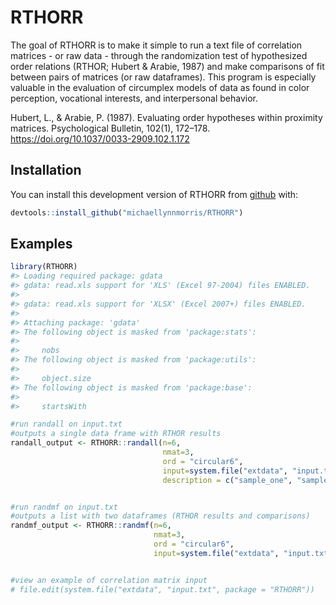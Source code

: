 
<!-- README.md is generated from README.Rmd. Please edit that file -->

# RTHORR

<!-- badges: start -->

<!-- badges: end -->

The goal of RTHORR is to make it simple to run a text file of
correlation matrices - or raw data - through the randomization test of
hypothesized order relations (RTHOR; Hubert & Arabie, 1987) and make
comparisons of fit between pairs of matrices (or raw dataframes). This
program is especially valuable in the evaluation of circumplex models of
data as found in color perception, vocational interests, and
interpersonal behavior.

Hubert, L., & Arabie, P. (1987). Evaluating order hypotheses within
proximity matrices. Psychological Bulletin, 102(1), 172–178.
<https://doi.org/10.1037/0033-2909.102.1.172>

## Installation

You can install this development version of RTHORR from
[github](https://github.com/) with:

``` r
devtools::install_github("michaellynnmorris/RTHORR")
```

## Examples

``` r
library(RTHORR)
#> Loading required package: gdata
#> gdata: read.xls support for 'XLS' (Excel 97-2004) files ENABLED.
#> 
#> gdata: read.xls support for 'XLSX' (Excel 2007+) files ENABLED.
#> 
#> Attaching package: 'gdata'
#> The following object is masked from 'package:stats':
#> 
#>     nobs
#> The following object is masked from 'package:utils':
#> 
#>     object.size
#> The following object is masked from 'package:base':
#> 
#>     startsWith

#run randall on input.txt
#outputs a single data frame with RTHOR results
randall_output <- RTHORR::randall(n=6,
                                  nmat=3,
                                  ord = "circular6",
                                  input=system.file("extdata", "input.txt", package = "RTHORR"),
                                  description = c("sample_one", "sample_two", "sample_three"))


#run randmf on input.txt
#outputs a list with two dataframes (RTHOR results and comparisons)
randmf_output <- RTHORR::randmf(n=6,
                                nmat=3,
                                ord = "circular6",
                                input=system.file("extdata", "input.txt", package = "RTHORR"))


#view an example of correlation matrix input
# file.edit(system.file("extdata", "input.txt", package = "RTHORR"))
```
